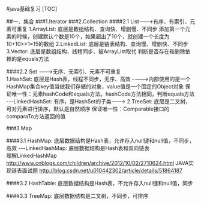 #java基础复习
[TOC]

##一、集合
###1.Iterator
###2.Collection
####2.1 List--->有序、有索引、元素可重复
     1.ArrayList:  底层是数组结构、查询快、增删慢、不同步
	   添加第一个元素的时候，创建默认个数是10个，如果超出了10个，就创建一个长度为 10+10>>1=15的数组
	 2.LinkedList: 底层是链表结构、查询慢、增删快、不同步
	 3.Vector:     底层是数组结构、线程同步、被ArrayList取代
	 判断是否存在和删除依赖的是equals方法
	 
	 
####2.2 Set --->无序、无索引、元素不可重复   
     1.HashSet: 底层是Hash表，线程不同步，无序、高效 ---->内部使用的是一个HashMap集合key值当做我们存储的对象，value值是一个固定的Object对象
	    保证唯一性：元素hashCode和equals方法。hashCode方法相同，判断equals方法
	  ---LinkedHashSet: 有序，是HashSet的子类--->
	 2.TreeSet: 底层是二叉树，可对元素进行排序，默认是自然顺序
	    保证唯一性：Comparable接口的comparaTo方法返回的值



###3.Map

####3.1 HashMap: 底层数据结构是Hash表，允许存入null键和null值，不同步，高效
      ---LinkedHashMap: 底层数据结构是Hash表和双向链表           
		 理解LinkedHashMap  http://www.cnblogs.com/children/archive/2012/10/02/2710624.html
		 JAVA实现链表面试题  http://blog.csdn.net/u010442302/article/details/51864187
		 
		 
####3.2 HashTable: 底层数据结构是Hash表，不允许存入null键和null值，同步
  
####3.3 TreeMap: 底层数据结构是二叉树，不同步，可排序